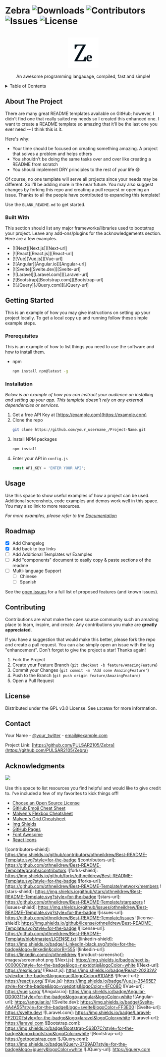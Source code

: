 <!-- PROJECT SHIELDS -->

Zebra ![Downloads](https://img.shields.io/github/downloads/pulsar2105/Zebra/total)</a> ![Contributors](https://img.shields.io/github/contributors/pulsar2105/Zebra?color=dark-green)</a> ![Issues](https://img.shields.io/github/issues/pulsar2105/Zebra)</a> ![License](https://img.shields.io/github/license/pulsar2105/Zebra)</a>
===============

<!-- PROJECT LOGO -->
<br />
<div align="center">
  <a href="https://github.com/PULSAR2105/Zebra">
    <img src="logo/icon_v1.0.png " alt="Logo" width="100" height="100">
  </a>
  <p align="center">
    An awesome programming langauage, compiled, fast and simple!
  </p>
</div>



<!-- TABLE OF CONTENTS -->
<details>
  <summary>Table of Contents</summary>
  <ol>
    <li>
      <a href="#about-the-project">About The Project</a>
      <ul>
        <li><a href="#built-with">Built With</a></li>
      </ul>
    </li>
    <li>
      <a href="#getting-started">Getting Started</a>
      <ul>
        <li><a href="#prerequisites">Prerequisites</a></li>
        <li><a href="#installation">Installation</a></li>
      </ul>
    </li>
    <li><a href="#usage">Usage</a></li>
    <li><a href="#roadmap">Roadmap</a></li>
    <li><a href="#contributing">Contributing</a></li>
    <li><a href="#license">License</a></li>
    <li><a href="#contact">Contact</a></li>
    <li><a href="#acknowledgments">Acknowledgments</a></li>
  </ol>
</details>



<!-- ABOUT THE PROJECT -->
## About The Project

There are many great README templates available on GitHub; however, I didn't find one that really suited my needs so I created this enhanced one. I want to create a README template so amazing that it'll be the last one you ever need -- I think this is it.

Here's why:
* Your time should be focused on creating something amazing. A project that solves a problem and helps others
* You shouldn't be doing the same tasks over and over like creating a README from scratch
* You should implement DRY principles to the rest of your life :smile:

Of course, no one template will serve all projects since your needs may be different. So I'll be adding more in the near future. You may also suggest changes by forking this repo and creating a pull request or opening an issue. Thanks to all the people have contributed to expanding this template!

Use the `BLANK_README.md` to get started.




### Built With

This section should list any major frameworks/libraries used to bootstrap your project. Leave any add-ons/plugins for the acknowledgements section. Here are a few examples.

* [![Next][Next.js]][Next-url]
* [![React][React.js]][React-url]
* [![Vue][Vue.js]][Vue-url]
* [![Angular][Angular.io]][Angular-url]
* [![Svelte][Svelte.dev]][Svelte-url]
* [![Laravel][Laravel.com]][Laravel-url]
* [![Bootstrap][Bootstrap.com]][Bootstrap-url]
* [![JQuery][JQuery.com]][JQuery-url]




<!-- GETTING STARTED -->
## Getting Started

This is an example of how you may give instructions on setting up your project locally.
To get a local copy up and running follow these simple example steps.

### Prerequisites

This is an example of how to list things you need to use the software and how to install them.
* npm
  ```sh
  npm install npm@latest -g
  ```

### Installation

_Below is an example of how you can instruct your audience on installing and setting up your app. This template doesn't rely on any external dependencies or services._

1. Get a free API Key at [https://example.com](https://example.com)
2. Clone the repo
   ```sh
   git clone https://github.com/your_username_/Project-Name.git
   ```
3. Install NPM packages
   ```sh
   npm install
   ```
4. Enter your API in `config.js`
   ```js
   const API_KEY = 'ENTER YOUR API';
   ```




<!-- USAGE EXAMPLES -->
## Usage

Use this space to show useful examples of how a project can be used. Additional screenshots, code examples and demos work well in this space. You may also link to more resources.

_For more examples, please refer to the [Documentation](https://example.com)_




<!-- ROADMAP -->
## Roadmap

- [x] Add Changelog
- [x] Add back to top links
- [ ] Add Additional Templates w/ Examples
- [ ] Add "components" document to easily copy & paste sections of the readme
- [ ] Multi-language Support
    - [ ] Chinese
    - [ ] Spanish

See the [open issues](https://github.com/othneildrew/Best-README-Template/issues) for a full list of proposed features (and known issues).




<!-- CONTRIBUTING -->
## Contributing

Contributions are what make the open source community such an amazing place to learn, inspire, and create. Any contributions you make are **greatly appreciated**.

If you have a suggestion that would make this better, please fork the repo and create a pull request. You can also simply open an issue with the tag "enhancement".
Don't forget to give the project a star! Thanks again!

1. Fork the Project
2. Create your Feature Branch (`git checkout -b feature/AmazingFeature`)
3. Commit your Changes (`git commit -m 'Add some AmazingFeature'`)
4. Push to the Branch (`git push origin feature/AmazingFeature`)
5. Open a Pull Request




<!-- LICENSE -->
## License

Distributed under the GPL v3.0 License. See `LICENSE` for more information.




<!-- CONTACT -->
## Contact

Your Name - [@your_twitter](https://twitter.com/your_username) - email@example.com

Project Link: [https://github.com/PULSAR2105/Zebra](https://github.com/PULSAR2105/Zebra)




<!-- ACKNOWLEDGMENTS -->
## Acknowledgments

<a href = "https://github.com/Tanu-N-Prabhu/Python/graphs/contributors">
  <img src = "https://contrib.rocks/image?repo = pulsar2105/Zebra"/>
</a>

Use this space to list resources you find helpful and would like to give credit to. I've included a few of my favorites to kick things off!

* [Choose an Open Source License](https://choosealicense.com)
* [GitHub Emoji Cheat Sheet](https://www.webpagefx.com/tools/emoji-cheat-sheet)
* [Malven's Flexbox Cheatsheet](https://flexbox.malven.co/)
* [Malven's Grid Cheatsheet](https://grid.malven.co/)
* [Img Shields](https://shields.io)
* [GitHub Pages](https://pages.github.com)
* [Font Awesome](https://fontawesome.com)
* [React Icons](https://react-icons.github.io/react-icons/search)




<!-- MARKDOWN LINKS & IMAGES -->
<!-- https://www.markdownguide.org/basic-syntax/#reference-style-links -->
![contributors-shield]: https://img.shields.io/github/contributors/othneildrew/Best-README-Template.svg?style=for-the-badge
![contributors-url]: https://github.com/othneildrew/Best-README-Template/graphs/contributors
![forks-shield]: https://img.shields.io/github/forks/othneildrew/Best-README-Template.svg?style=for-the-badge
![forks-url]: https://github.com/othneildrew/Best-README-Template/network/members
![stars-shield]: https://img.shields.io/github/stars/othneildrew/Best-README-Template.svg?style=for-the-badge
![stars-url]: https://github.com/othneildrew/Best-README-Template/stargazers
![issues-shield]: https://img.shields.io/github/issues/othneildrew/Best-README-Template.svg?style=for-the-badge
![issues-url]: https://github.com/othneildrew/Best-README-Template/issues
![license-shield]: https://img.shields.io/github/license/othneildrew/Best-README-Template.svg?style=for-the-badge
![license-url]: https://github.com/othneildrew/Best-README-Template/blob/master/LICENSE.txt
![linkedin-shield]: https://img.shields.io/badge/-LinkedIn-black.svg?style=for-the-badge&logo=linkedin&colorB=555
![linkedin-url]: https://linkedin.com/in/othneildrew
![product-screenshot]: images/screenshot.png
![Next.js]: https://img.shields.io/badge/next.js-000000?style=for-the-badge&logo=nextdotjs&logoColor=white
![Next-url]: https://nextjs.org/
![React.js]: https://img.shields.io/badge/React-20232A?style=for-the-badge&logo=react&logoColor=61DAFB
![React-url]: https://reactjs.org/
![Vue.js]: https://img.shields.io/badge/Vue.js-35495E?style=for-the-badge&logo=vuedotjs&logoColor=4FC08D
![Vue-url]: https://vuejs.org/
![Angular.io]: https://img.shields.io/badge/Angular-DD0031?style=for-the-badge&logo=angular&logoColor=white
![Angular-url]: https://angular.io/
![Svelte.dev]: https://img.shields.io/badge/Svelte-4A4A55?style=for-the-badge&logo=svelte&logoColor=FF3E00
![Svelte-url]: https://svelte.dev/
![Laravel.com]: https://img.shields.io/badge/Laravel-FF2D20?style=for-the-badge&logo=laravel&logoColor=white
![Laravel-url]: https://laravel.com
![Bootstrap.com]: https://img.shields.io/badge/Bootstrap-563D7C?style=for-the-badge&logo=bootstrap&logoColor=white
![Bootstrap-url]: https://getbootstrap.com
![JQuery.com]: https://img.shields.io/badge/jQuery-0769AD?style=for-the-badge&logo=jquery&logoColor=white
![JQuery-url]: https://jquery.com
